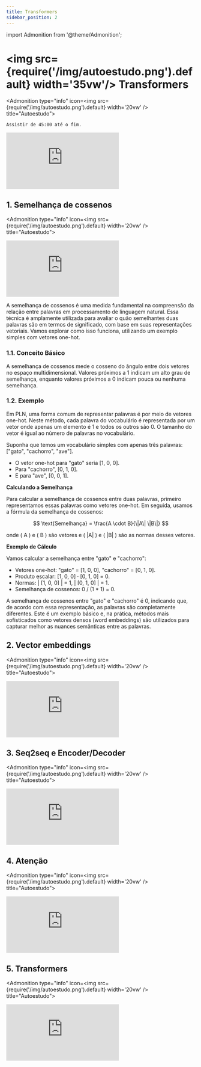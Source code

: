 ```yaml
---
title: Transformers
sidebar_position: 2
---
```

import Admonition from '@theme/Admonition';

# <img src={require('/img/autoestudo.png').default} width='35vw'/> Transformers

<Admonition 
    type="info" 
    icon=<img src={require('/img/autoestudo.png').default} width='20vw' />
    title="Autoestudo">

    Assistir de 45:00 até o fim.

<div style={{ textAlign: 'center' }}>
    <iframe 
        style={{
            display: 'block',
            margin: 'auto',
            width: '100%',
            height: '50vh',
        }}
        src="https://www.youtube.com/embed/ySEx_Bqxvvo" 
        frameborder="0" 
        allowFullScreen>
    </iframe>
</div>

</Admonition>

## 1. Semelhança de cossenos

<Admonition 
    type="info" 
    icon=<img src={require('/img/autoestudo.png').default} width='20vw' />
    title="Autoestudo">

<div style={{ textAlign: 'center' }}>
    <iframe 
        style={{
            display: 'block',
            margin: 'auto',
            width: '100%',
            height: '50vh',
        }}
        src="https://www.youtube.com/embed/e9U0QAFbfLI" 
        frameborder="0" 
        allowFullScreen>
    </iframe>
</div>

</Admonition>

A semelhança de cossenos é uma medida fundamental na compreensão da relação
entre palavras em processamento de linguagem natural. Essa técnica é amplamente
utilizada para avaliar o quão semelhantes duas palavras são em termos de
significado, com base em suas representações vetoriais. Vamos explorar como
isso funciona, utilizando um exemplo simples com vetores one-hot.

### 1.1. Conceito Básico

A semelhança de cossenos mede o cosseno do ângulo entre dois vetores no espaço
multidimensional. Valores próximos a 1 indicam um alto grau de semelhança,
enquanto valores próximos a 0 indicam pouca ou nenhuma semelhança.

### 1.2. Exemplo

Em PLN, uma forma comum de representar palavras é por meio de vetores one-hot.
Neste método, cada palavra do vocabulário é representada por um vetor onde
apenas um elemento é 1 e todos os outros são 0. O tamanho do vetor é igual ao
número de palavras no vocabulário.

Suponha que temos um vocabulário simples com apenas três palavras: ["gato", "cachorro", "ave"].

- O vetor one-hot para "gato" seria [1, 0, 0].
- Para "cachorro", [0, 1, 0].
- E para "ave", [0, 0, 1].

**Calculando a Semelhança**

Para calcular a semelhança de cossenos entre duas palavras, primeiro
representamos essas palavras como vetores one-hot. Em seguida, usamos a fórmula
da semelhança de cossenos:

$$
\text{Semelhança} = \frac{A \cdot B}{\|A\| \|B\|}
$$

onde \( A \) e \( B \) são vetores e \( \|A\| \) e \( \|B\| \) são as normas desses vetores.

**Exemplo de Cálculo**

Vamos calcular a semelhança entre "gato" e "cachorro":

- Vetores one-hot: "gato" = [1, 0, 0], "cachorro" = [0, 1, 0].
- Produto escalar: [1, 0, 0] · [0, 1, 0] = 0.
- Normas: \| [1, 0, 0] \| = 1, \| [0, 1, 0] \| = 1.
- Semelhança de cossenos: 0 / (1 * 1) = 0.

A semelhança de cossenos entre "gato" e "cachorro" é 0, indicando que, de
acordo com essa representação, as palavras são completamente diferentes. Este é
um exemplo básico e, na prática, métodos mais sofisticados como vetores densos
(word embeddings) são utilizados para capturar melhor as nuances semânticas
entre as palavras.

## 2. Vector embeddings

<Admonition 
    type="info" 
    icon=<img src={require('/img/autoestudo.png').default} width='20vw' />
    title="Autoestudo">

<div style={{ textAlign: 'center' }}>
    <iframe 
        style={{
            display: 'block',
            margin: 'auto',
            width: '100%',
            height: '50vh',
        }}
        src="https://www.youtube.com/embed/viZrOnJclY0" 
        frameborder="0" 
        allowFullScreen>
    </iframe>
</div>

</Admonition>

## 3. Seq2seq e Encoder/Decoder

<Admonition 
    type="info" 
    icon=<img src={require('/img/autoestudo.png').default} width='20vw' />
    title="Autoestudo">

<div style={{ textAlign: 'center' }}>
    <iframe 
        style={{
            display: 'block',
            margin: 'auto',
            width: '100%',
            height: '50vh',
        }}
        src="https://www.youtube.com/embed/L8HKweZIOmg" 
        frameborder="0" 
        allowFullScreen>
    </iframe>
</div>

</Admonition>

## 4. Atenção

<Admonition 
    type="info" 
    icon=<img src={require('/img/autoestudo.png').default} width='20vw' />
    title="Autoestudo">

<div style={{ textAlign: 'center' }}>
    <iframe 
        style={{
            display: 'block',
            margin: 'auto',
            width: '100%',
            height: '50vh',
        }}
        src="https://www.youtube.com/embed/PSs6nxngL6k" 
        frameborder="0" 
        allowFullScreen>
    </iframe>
</div>

</Admonition>

## 5. Transformers

<Admonition 
    type="info" 
    icon=<img src={require('/img/autoestudo.png').default} width='20vw' />
    title="Autoestudo">

<div style={{ textAlign: 'center' }}>
    <iframe 
        style={{
            display: 'block',
            margin: 'auto',
            width: '100%',
            height: '50vh',
        }}
        src="https://www.youtube.com/embed/zxQyTK8quyY" 
        frameborder="0" 
        allowFullScreen>
    </iframe>
</div>

</Admonition>
